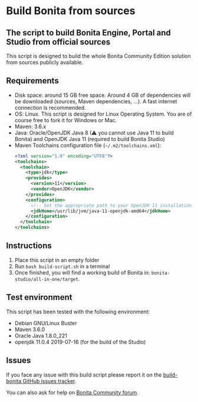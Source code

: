 Build Bonita from sources
================

The script to build Bonita Engine, Portal and Studio from official sources
------------------------------------------------------------------------------

This script is designed to build the whole Bonita Community Edition solution from sources publicly available.


Requirements
------------

- Disk space: around 15 GB free space. Around 4 GB of dependencies will be downloaded (sources, Maven dependencies, ...). A fast internet connection is recommended.
- OS: Linux. This script is designed for Linux Operating System. You are of course free to fork it for Windows or Mac.
- Maven: 3.6.x
- Java: Oracle/OpenJDK Java 8 (⚠ you cannot use Java 11 to build Bonita) and OpenJDK Java 11 (required to build Bonita Studio)
- Maven Toolchains configuration file (`~/.m2/toolchains.xml`):
  ```xml
  <?xml version="1.0" encoding="UTF8"?>
  <toolchains>
    <toolchain>
      <type>jdk</type>
      <provides>
        <version>11</version>
        <vendor>OpenJDK</vendor>
      </provides>
      <configuration>
        <!-- Set the appropriate path to your OpenJDK 11 installation folder -->
        <jdkHome>/usr/lib/jvm/java-11-openjdk-amd64</jdkHome>
      </configuration>
    </toolchain> 
  </toolchains>
  ```

Instructions
------------
1. Place this script in an empty folder
1. Run `bash build-script.sh` in a terminal
1. Once finished, you will find a working build of Bonita in: `bonita-studio/all-in-one/target`.

Test environment
----------------

This script has been tested with the following environment:
- Debian GNU/Linux Buster
- Maven 3.6.0
- Oracle Java 1.8.0_221
- openjdk 11.0.4 2019-07-16 (for the build of the Studio)

Issues
------

If you face any issue with this build script please report it on the [build-bonita GitHub issues tracker](https://github.com/Bonitasoft-Community/Build-Bonita/issues).

You can also ask for help on [Bonita Community forum](https://community.bonitasoft.com/questions-and-answers).
